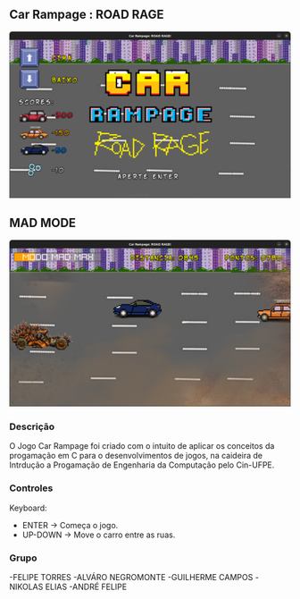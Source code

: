 
## Car Rampage : ROAD RAGE

![Car Rampage : ROAD RAGE](CapturasdeTela/telaprincipal.png "Tela Inicial")

## MAD MODE

![Car Rampage : ROAD RAGE](CapturasdeTela/madmode.png "MAD MODE")

### Descrição
O Jogo Car Rampage foi criado com o intuito de aplicar os conceitos da progamação em C para o desenvolvimentos de jogos, na caideira de Intrdução a Progamação de Engenharia da Computação pelo Cin-UFPE.

### Controles

Keyboard:
 - ENTER -> Começa o jogo.
 - UP-DOWN -> Move o carro entre as ruas.

### Grupo
 -FELIPE TORRES
 -ALVÁRO NEGROMONTE
 -GUILHERME CAMPOS
 -NIKOLAS ELIAS
 -ANDRÉ FELIPE
 
 
